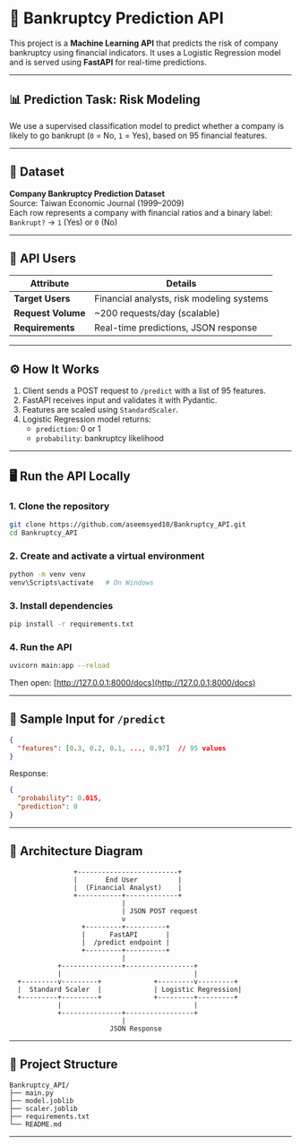 # 🧠 Bankruptcy Prediction API

This project is a **Machine Learning API** that predicts the risk of company bankruptcy using financial indicators. It uses a Logistic Regression model and is served using **FastAPI** for real-time predictions.

---

## 📊 Prediction Task: Risk Modeling

We use a supervised classification model to predict whether a company is likely to go bankrupt (`0` = No, `1` = Yes), based on 95 financial features.

---

## 📁 Dataset

**Company Bankruptcy Prediction Dataset**  
Source: Taiwan Economic Journal (1999–2009)  
Each row represents a company with financial ratios and a binary label:  
`Bankrupt?` → `1` (Yes) or `0` (No)

---

## 👤 API Users

| Attribute          | Details                                     |
|--------------------|---------------------------------------------|
| **Target Users**   | Financial analysts, risk modeling systems   |
| **Request Volume** | ~200 requests/day (scalable)                |
| **Requirements**   | Real-time predictions, JSON response        |

---

## ⚙️ How It Works

1. Client sends a POST request to `/predict` with a list of 95 features.
2. FastAPI receives input and validates it with Pydantic.
3. Features are scaled using `StandardScaler`.
4. Logistic Regression model returns:
   - `prediction`: 0 or 1
   - `probability`: bankruptcy likelihood

---

## 🖥️ Run the API Locally

### 1. Clone the repository

```bash
git clone https://github.com/aseemsyed10/Bankruptcy_API.git
cd Bankruptcy_API
```

### 2. Create and activate a virtual environment

```bash
python -m venv venv
venv\Scripts\activate   # On Windows
```

### 3. Install dependencies

```bash
pip install -r requirements.txt
```

### 4. Run the API

```bash
uvicorn main:app --reload
```

Then open: [http://127.0.0.1:8000/docs](http://127.0.0.1:8000/docs)

---

## 🧪 Sample Input for `/predict`

```json
{
  "features": [0.3, 0.2, 0.1, ..., 0.97]  // 95 values
}
```

Response:

```json
{
  "probability": 0.015,
  "prediction": 0
}
```

---


## 🧭 Architecture Diagram

```plaintext
                +-------------------------+
                |       End User          |
                |  (Financial Analyst)    |
                +-----------+-------------+
                            |
                            | JSON POST request
                            v
                  +---------+----------+
                  |      FastAPI       |
                  |  /predict endpoint |
                  +---------+----------+
                            |
            +---------------+-----------------+
            |                                 |
  +---------v---------+             +---------v---------+
  |  Standard Scaler  |             | Logistic Regression|
  +---------+---------+             +---------+---------+
            |                                 |
            +---------------+-----------------+
                            |
                         JSON Response
```

---

## 📂 Project Structure

```
Bankruptcy_API/
├── main.py
├── model.joblib
├── scaler.joblib
├── requirements.txt
└── README.md
```

---

